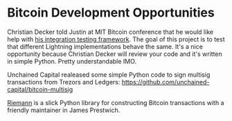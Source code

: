 # Bitcoin Development Opportunities

Christian Decker told Justin at MIT Bitcoin conference that he would like help with [his integration testing framework](https://github.com/cdecker/lightning-integration). The goal of this project is to test that different Lightning implementations behave the same. It's a nice opportunity because Christian Decker will review your code and it's written in simple Python. Pretty understandable IMO.

Unchained Capital realeased some simple Python code to sign multisig transactions from Trezors and Ledgers: https://github.com/unchained-capital/bitcoin-multisig

[Riemann](https://github.com/summa-tx/riemann) is a slick Python library for constructing Bitcoin transactions with a friendly maintainer in James Prestwich.
